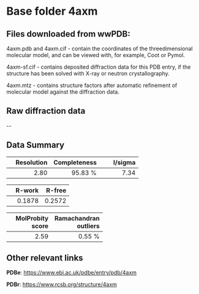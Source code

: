 # Base folder 4axm

## Files downloaded from wwPDB:

4axm.pdb and 4axm.cif - contain the coordinates of the threedimensional molecular model, and can be viewed with, for example, Coot or Pymol.

4axm-sf.cif - contains deposited diffraction data for this PDB entry, if the structure has been solved with X-ray or neutron crystallography.

4axm.mtz - contains structure factors after automatic refinement of molecular model against the diffraction data.

## Raw diffraction data

--<br> 

## Data Summary
|   | Resolution | Completeness| I/sigma |
|---|-------------:|----------------:|--------------:|
|   |2.80|95.83 %|<img width=50/>7.34 |

|   | **R-work**| **R-free**   
|---|-------------:|----------------:|           
||0.1878|0.2572|

|   |**MolProbity<br>score**| **Ramachandran<br>outliers** 
|---|-------------:|----------------:|
||2.59|0.55 %|

## Other relevant links 
**PDBe**:  https://www.ebi.ac.uk/pdbe/entry/pdb/4axm
 
**PDBr**: https://www.rcsb.org/structure/4axm 

